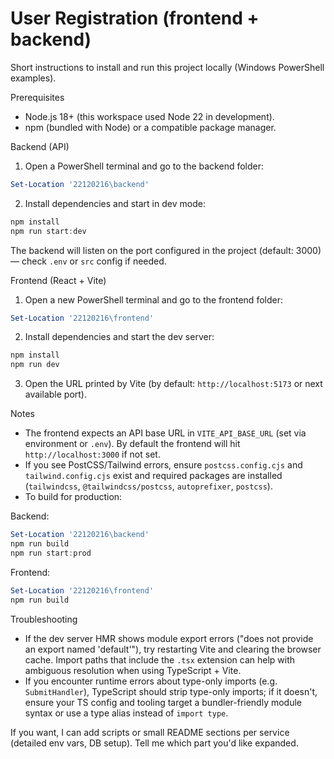 # User Registration (frontend + backend)

Short instructions to install and run this project locally (Windows PowerShell examples).

Prerequisites

- Node.js 18+ (this workspace used Node 22 in development).
- npm (bundled with Node) or a compatible package manager.

Backend (API)

1. Open a PowerShell terminal and go to the backend folder:

```powershell
Set-Location '22120216\backend'
```

2. Install dependencies and start in dev mode:

```powershell
npm install
npm run start:dev
```

The backend will listen on the port configured in the project (default: 3000) — check `.env` or `src` config if needed.

Frontend (React + Vite)

1. Open a new PowerShell terminal and go to the frontend folder:

```powershell
Set-Location '22120216\frontend'
```

2. Install dependencies and start the dev server:

```powershell
npm install
npm run dev
```

3. Open the URL printed by Vite (by default: `http://localhost:5173` or next available port).

Notes

- The frontend expects an API base URL in `VITE_API_BASE_URL` (set via environment or `.env`). By default the frontend will hit `http://localhost:3000` if not set.
- If you see PostCSS/Tailwind errors, ensure `postcss.config.cjs` and `tailwind.config.cjs` exist and required packages are installed (`tailwindcss`, `@tailwindcss/postcss`, `autoprefixer`, `postcss`).
- To build for production:

Backend:

```powershell
Set-Location '22120216\backend'
npm run build
npm run start:prod
```

Frontend:

```powershell
Set-Location '22120216\frontend'
npm run build
```

Troubleshooting

- If the dev server HMR shows module export errors ("does not provide an export named 'default'"), try restarting Vite and clearing the browser cache. Import paths that include the `.tsx` extension can help with ambiguous resolution when using TypeScript + Vite.
- If you encounter runtime errors about type-only imports (e.g. `SubmitHandler`), TypeScript should strip type-only imports; if it doesn't, ensure your TS config and tooling target a bundler-friendly module syntax or use a type alias instead of `import type`.

If you want, I can add scripts or small README sections per service (detailed env vars, DB setup). Tell me which part you'd like expanded.
